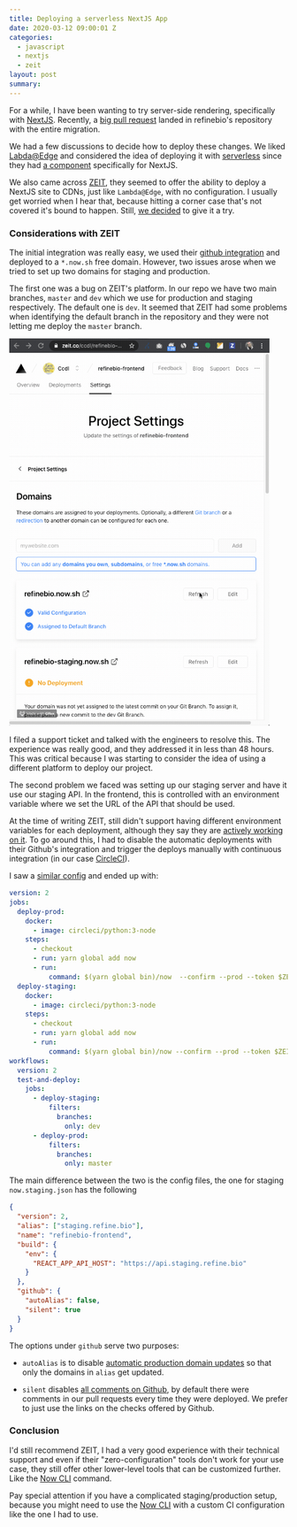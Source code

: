 ```yaml
---
title: Deploying a serverless NextJS App
date: 2020-03-12 09:00:01 Z
categories:
  - javascript
  - nextjs
  - zeit
layout: post
summary:
---
```


For a while, I have been wanting to try server-side rendering, specifically with [NextJS](https://nextjs.org/). Recently, a [big pull request](https://github.com/AlexsLemonade/refinebio-frontend/pull/853) landed in refinebio's repository with the entire migration.

We had a few discussions to decide how to deploy these changes. We liked [Labda@Edge](https://aws.amazon.com/lambda/edge/) and considered the idea of deploying it with [serverless](https://serverless.com/blog/serverless-nextjs/) since they had [a component](https://github.com/danielcondemarin/serverless-next.js/tree/master/packages/serverless-nextjs-component) specifically for NextJS.

We also came across [ZEIT](https://zeit.co), they seemed to offer the ability to deploy a NextJS site to CDNs, just like `Lambda@Edge`, with no configuration. I usually get worried when I hear that, because hitting a corner case that's not covered it's bound to happen. Still, [we decided](https://github.com/AlexsLemonade/refinebio-frontend/issues/857) to give it a try.

### Considerations with ZEIT

The initial integration was really easy, we used their [github integration](https://zeit.co/github) and deployed to a `*.now.sh` free domain. However, two issues arose when we tried to set up two domains for staging and production.

The first one was a bug on ZEIT's platform. In our repo we have two main branches, `master` and `dev` which we use for production and staging respectively. The default one is `dev`. It seemed that ZEIT had some problems when identifying the default branch in the repository and they were not letting me deploy the `master` branch.

[<img src="/assets/img/2020-03-12-zeit-bug.gif" alt="Zeit bug with branch config" style="max-height: 700px; margin-left: auto; margin-right: auto;">](/assets/img/2020-03-12-zeit-bug.gif)

I filed a support ticket and talked with the engineers to resolve this. The experience was really good, and they addressed it in less than 48 hours. This was critical because I was starting to consider the idea of using a different platform to deploy our project.

The second problem we faced was setting up our staging server and have it use our staging API. In the frontend, this is controlled with an environment variable where we set the URL of the API that should be used.

At the time of writing ZEIT, still didn't support having different environment variables for each deployment, although they say they are [actively working on it](https://spectrum.chat/zeit/general/different-secrets-for-production-and-staging-environments~51846996-a72f-4f9e-8b21-7e07df89555b). To go around this, I had to disable the automatic deployments with their Github's integration and trigger the deploys manually with continuous integration (in our case [CircleCI](https://circleci.com/)).

I saw a [similar config](https://spectrum.chat/zeit/now/multiple-environments-via-github-deployments~34124374-4365-4abd-a53f-0698315adeb5?m=MTU0ODM3Njc3NTM2NQ==) and ended up with:

```yaml
version: 2
jobs:
  deploy-prod:
    docker:
      - image: circleci/python:3-node
    steps:
      - checkout
      - run: yarn global add now
      - run:
          command: $(yarn global bin)/now  --confirm --prod --token $ZEIT_TOKEN --local-config now.json --scope ccdl
  deploy-staging:
    docker:
      - image: circleci/python:3-node
    steps:
      - checkout
      - run: yarn global add now
      - run:
          command: $(yarn global bin)/now --confirm --prod --token $ZEIT_TOKEN --local-config now.staging.json --scope ccdl
workflows:
  version: 2
  test-and-deploy:
    jobs:
      - deploy-staging:
          filters:
            branches:
              only: dev
      - deploy-prod:
          filters:
            branches:
              only: master
```

The main difference between the two is the config files, the one for staging `now.staging.json` has the following

```json
{
  "version": 2,
  "alias": ["staging.refine.bio"],
  "name": "refinebio-frontend",
  "build": {
    "env": {
      "REACT_APP_API_HOST": "https://api.staging.refine.bio"
    }
  },
  "github": {
    "autoAlias": false,
    "silent": true
  }
}
```

The options under `github` serve two purposes:

- `autoAlias` is to disable [automatic production domain updates](https://docs-git-fork-karaggeorge-projects-changes.zeit.now.sh/docs/v2/advanced/now-for-github/#disabling-production-domain-updates) so that only the domains in `alias` get updated.

- `silent` disables [all comments on Github](https://docs-git-fork-karaggeorge-projects-changes.zeit.now.sh/docs/v2/advanced/now-for-github/#disable-commenting-with-silent-mode), by default there were comments in our pull requests every time they were deployed. We prefer to just use the links on the checks offered by Github.

### Conclusion

I'd still recommend ZEIT, I had a very good experience with their technical support and even if their "zero-configuration" tools don't work for your use case, they still offer other lower-level tools that can be customized further. Like the [Now CLI](https://github.com/zeit/now) command.

Pay special attention if you have a complicated staging/production setup, because you might need to use the [Now CLI](https://github.com/zeit/now) with a custom CI configuration like the one I had to use.